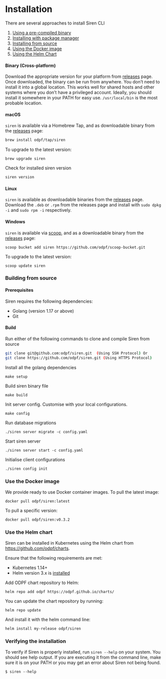 # Installation

There are several approaches to install Siren CLI

1. [Using a pre-compiled binary](#binary-cross-platform)
2. [Installing with package manager](#macOS)
3. [Installing from source](#building-from-source)
4. [Using the Docker image](#use-the-docker-image)
5. [Using the Helm Chart](#use-the-helm-chart)

#### Binary (Cross-platform)

Download the appropriate version for your platform from [releases](https://github.com/odpf/siren/releases) page. Once downloaded, the binary can be run from anywhere.
You don’t need to install it into a global location. This works well for shared hosts and other systems where you don’t have a privileged account.
Ideally, you should install it somewhere in your PATH for easy use. `/usr/local/bin` is the most probable location.

#### macOS

`siren` is available via a Homebrew Tap, and as downloadable binary from the [releases](https://github.com/odpf/siren/releases/latest) page:

```sh
brew install odpf/tap/siren
```

To upgrade to the latest version:

```
brew upgrade siren
```

Check for installed siren version

```sh
siren version
```

#### Linux

`siren` is available as downloadable binaries from the [releases](https://github.com/odpf/siren/releases/latest) page. Download the `.deb` or `.rpm` from the releases page and install with `sudo dpkg -i` and `sudo rpm -i` respectively.

#### Windows

`siren` is available via [scoop](https://scoop.sh/), and as a downloadable binary from the [releases](https://github.com/odpf/siren/releases/latest) page:

```
scoop bucket add siren https://github.com/odpf/scoop-bucket.git
```

To upgrade to the latest version:

```
scoop update siren
```

### Building from source

#### Prerequisites

Siren requires the following dependencies:

- Golang (version 1.17 or above)
- Git

#### Build

Run either of the following commands to clone and compile Siren from source

```sh
git clone git@github.com:odpf/siren.git  (Using SSH Protocol) Or
git clone https://github.com/odpf/siren.git (Using HTTPS Protocol)
```

Install all the golang dependencies

```
make setup
```

Build siren binary file

```
make build
```

Init server config. Customise with your local configurations.

```
make config
```

Run database migrations

```
./siren server migrate -c config.yaml
```

Start siren server

```
./siren server start -c config.yaml
```

Initialise client configurations

```
./siren config init
```

### Use the Docker image

We provide ready to use Docker container images. To pull the latest image:

```
docker pull odpf/siren:latest
```

To pull a specific version:

```
docker pull odpf/siren:v0.3.2
```

### Use the Helm chart

Siren can be installed in Kubernetes using the Helm chart from https://github.com/odpf/charts.

Ensure that the following requirements are met:

- Kubernetes 1.14+
- Helm version 3.x is [installed](https://helm.sh/docs/intro/install/)

Add ODPF chart repository to Helm:

```
helm repo add odpf https://odpf.github.io/charts/
```

You can update the chart repository by running:

```
helm repo update
```

And install it with the helm command line:

```
helm install my-release odpf/siren
```

### Verifying the installation​

To verify if Siren is properly installed, run `siren --help` on your system. You should see help output. If you are executing it from the command line, make sure it is on your PATH or you may get an error about Siren not being found.

```
$ siren --help
```
